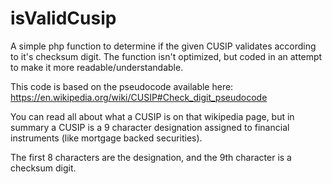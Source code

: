 # isValidCusip
A simple php function to determine if the given CUSIP validates according to it's checksum digit. The function isn't optimized, but coded in an attempt to make it more readable/understandable.

This code is based on the pseudocode available here: https://en.wikipedia.org/wiki/CUSIP#Check_digit_pseudocode

You can read all about what a CUSIP is on that wikipedia page, but in summary a CUSIP is a 9 character designation assigned to financial instruments (like mortgage backed securities).

The first 8 characters are the designation, and the 9th character is a checksum digit.
